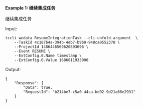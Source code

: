 **Example 1: 继续集成任务**

继续集成任务

Input: 

```
tccli wedata ResumeIntegrationTask --cli-unfold-argument  \
    --TaskId 4c187b4a-394b-4eb7-b9b0-948ca0552378 \
    --ProjectId 1486446569620893696 \
    --Event RESUME \
    --ExtConfig.0.Name timestamp \
    --ExtConfig.0.Value 1686811933000
```

Output: 
```
{
    "Response": {
        "Data": true,
        "RequestId": "b214be7-c5a0-44ca-bd92-9d21a68e2931"
    }
}
```

